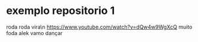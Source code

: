 # exemplo repositorio 1
roda roda vira\n
https://www.youtube.com/watch?v=dQw4w9WgXcQ
muito foda alek vamo dançar
